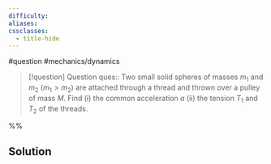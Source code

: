 ```yaml
---
difficulty: 
aliases: 
cssclasses:
  - title-hide
---
```

#question #mechanics/dynamics 

> [!question] Question 
> ques:: Two small solid spheres of masses $m_{1}$ and $m_{2}$ $(m_{1} > m_{2})$ are attached through a thread and thrown over a pulley of mass $M$. Find (i) the common acceleration $a$ (ii) the tension $T_{1}$ and $T_{2}$ of the threads.

%%
## Solution


